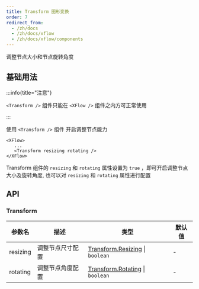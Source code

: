 ```yaml
---
title: Transform 图形变换
order: 7
redirect_from:
  - /zh/docs
  - /zh/docs/xflow
  - /zh/docs/xflow/components
---
```


调整节点大小和节点旋转角度

## 基础用法

:::info{title="注意"}

 `<Transform />` 组件只能在 `<XFlow />` 组件之内方可正常使用

:::

使用 `<Transform />` 组件 开启调整节点能力

```tsx
<XFlow>
   ...
   <Transform resizing rotating />
</XFlow>
```

Transform 组件的 `resizing` 和 `rotating` 属性设置为 `true` ，即可开启调整节点大小及旋转角度, 也可以对 `resizing` 和 `rotating` 属性进行配置

<code id="xflow-components-transform" src="@/src/xflow/components/transform/index.tsx"></code>

## API

### Transform

| 参数名 | 描述 | 类型 | 默认值 |
|--------|------|------|-------|
|resizing|调整节点尺寸配置| [Transform.Resizing](/tutorial/plugins/transform#调整尺寸) \| `boolean` | - |
|rotating|调整节点角度配置| [Transform.Rotating](/tutorial/plugins/transform#调整角度) \| `boolean` | - |
